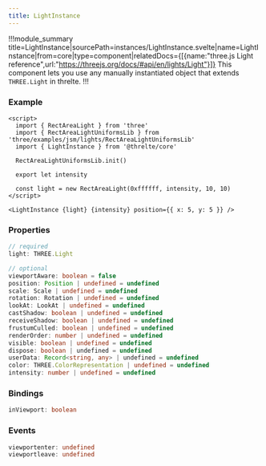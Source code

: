 ```yaml
---
title: LightInstance
---
```


!!!module_summary title=LightInstance|sourcePath=instances/LightInstance.svelte|name=LightInstance|from=core|type=component|relatedDocs={[{name:"three.js Light reference",url:"https://threejs.org/docs/#api/en/lights/Light"}]}
This component lets you use any manually instantiated object that extends `THREE.Light` in threlte.
!!!

### Example <!-- omit in toc -->

```svelte
<script>
  import { RectAreaLight } from 'three'
  import { RectAreaLightUniformsLib } from 'three/examples/jsm/lights/RectAreaLightUniformsLib'
  import { LightInstance } from '@threlte/core'

  RectAreaLightUniformsLib.init()

  export let intensity

  const light = new RectAreaLight(0xffffff, intensity, 10, 10)
</script>

<LightInstance {light} {intensity} position={{ x: 5, y: 5 }} />
```

### Properties <!-- omit in toc -->

```ts
// required
light: THREE.Light

// optional
viewportAware: boolean = false
position: Position | undefined = undefined
scale: Scale | undefined = undefined
rotation: Rotation | undefined = undefined
lookAt: LookAt | undefined = undefined
castShadow: boolean | undefined = undefined
receiveShadow: boolean | undefined = undefined
frustumCulled: boolean | undefined = undefined
renderOrder: number | undefined = undefined
visible: boolean | undefined = undefined
dispose: boolean | undefined = undefined
userData: Record<string, any> | undefined = undefined
color: THREE.ColorRepresentation | undefined = undefined
intensity: number | undefined = undefined
```

### Bindings <!-- omit in toc -->

```ts
inViewport: boolean
```

### Events <!-- omit in toc -->

```ts
viewportenter: undefined
viewportleave: undefined
```

